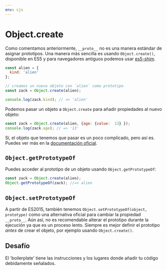 ```yaml
---
env: cjs
---
```


# Object.create

Como comentamos anteriormente, `__proto__` no es una manera estándar de asignar
prototipos. Una manera más sencilla es usando `Object.create()`,
disponible en ES5 y para navegadores antiguos podemos usar
[es5-shim](https://github.com/kriskowal/es5-shim).

```js
const alien = {
  kind: 'alien'
};

// creamos un nuevo objeto con `alien` como prototipo
const zack = Object.create(alien);

console.log(zack.kind); // => 'alien'
```

Podemos pasar un objeto a `Object.create` para añadir propiedades al nuevo
objeto:

```js
const zack = Object.create(alien, {age: {value:  13} });
console.log(zack.age); // => '13'
```

Sí, el objeto que tenemos que pasar es un poco complicado, pero así es. Puedes
ver más en la
[documentación oficial](https://developer.mozilla.org/en-US/docs/JavaScript/Reference/Global_Objects/Object/create).

## `Object.getPrototypeOf`

Puedes acceder al prototipo de un objeto usando `Object.getPrototypeOf`:

```js
const zack = Object.create(alien);
Object.getPrototypeOf(zack); //=> alien
```

## `Object.setPrototypeOf`

A partir de ES2015, también tenemos `Object.setPrototypeOf(object, prototype)`
como una alternativa oficial para cambiar la propiedad `__proto__`. Aún así,
no es recomendable alterar el prototipo durante la ejecución ya que es un
proceso lento. Siempre es mejor definir el prototipo *antes* de crear el objeto,
por ejemplo usando `Object.create()`.

## Desafío

El 'boilerplate' tiene las instrucciones y los
lugares donde añadir tu código debidamente señalados.
